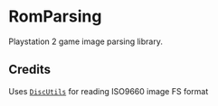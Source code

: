 # RomParsing

Playstation 2 game image parsing library.

## Credits

Uses [`DiscUtils`](https://github.com/DiscUtils/DiscUtils) for reading ISO9660 image FS format
